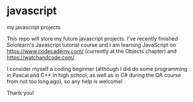 # javascript
my javascript projects

This repo will store my future javascript projects. I've recently finished Sololearn's Javascript tutorial course and I am learning JavaScript on https://www.codecademy.com/ (currently at the Objects chapter) and https://watchandcode.com/.

I consider myself a coding beginner (although I did do some programming in Pascal and C++ in high school, as well as in C# during the QA course from not too long ago), so any help is welcome!

Thank you!

